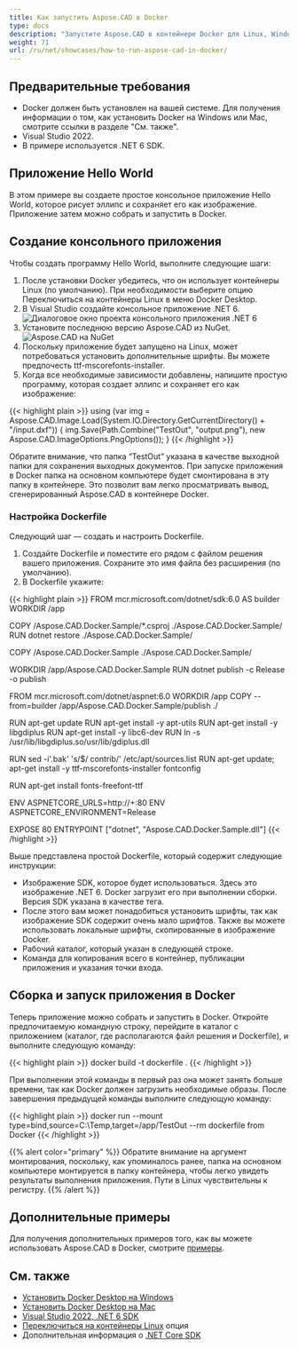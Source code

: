 ```yaml
---
title: Как запустить Aspose.CAD в Docker
type: docs
description: "Запустите Aspose.CAD в контейнере Docker для Linux, Windows Server и любой другой ОС."
weight: 71
url: /ru/net/showcases/how-to-run-aspose-cad-in-docker/
---
```


## Предварительные требования
- Docker должен быть установлен на вашей системе. Для получения информации о том, как установить Docker на Windows или Mac, смотрите ссылки в разделе "См. также".
- Visual Studio 2022.
- В примере используется .NET 6 SDK.

## Приложение Hello World

В этом примере вы создаете простое консольное приложение Hello World, которое рисует эллипс и сохраняет его как изображение. Приложение затем можно собрать и запустить в Docker.

## Создание консольного приложения

Чтобы создать программу Hello World, выполните следующие шаги:
1. После установки Docker убедитесь, что он использует контейнеры Linux (по умолчанию). При необходимости выберите опцию Переключиться на контейнеры Linux в меню Docker Desktop.
1. В Visual Studio создайте консольное приложение .NET 6.<br>
![Диалоговое окно проекта консольного приложения .NET 6](/cad/_assets/showcases/docker/1.png)<br>
1. Установите последнюю версию Aspose.CAD из NuGet.<br>
![Aspose.CAD на NuGet](/cad/_assets/showcases/docker/2.png)<br>
1. Поскольку приложение будет запущено на Linux, может потребоваться установить дополнительные шрифты. Вы можете предпочесть ttf-mscorefonts-installer.
1. Когда все необходимые зависимости добавлены, напишите простую программу, которая создает эллипс и сохраняет его как изображение:<br>

{{< highlight plain >}}
using (var img = Aspose.CAD.Image.Load(System.IO.Directory.GetCurrentDirectory() + "/input.dxf"))
{
	img.Save(Path.Combine("TestOut", "output.png"), new Aspose.CAD.ImageOptions.PngOptions());
}
{{< /highlight >}}

Обратите внимание, что папка “TestOut” указана в качестве выходной папки для сохранения выходных документов. При запуске приложения в Docker папка на основном компьютере будет смонтирована в эту папку в контейнере. Это позволит вам легко просматривать вывод, сгенерированный Aspose.CAD в контейнере Docker.

### Настройка Dockerfile

Следующий шаг — создать и настроить Dockerfile.

1. Создайте Dockerfile и поместите его рядом с файлом решения вашего приложения. Сохраните это имя файла без расширения (по умолчанию).
1. В Dockerfile укажите:

{{< highlight plain >}}
FROM mcr.microsoft.com/dotnet/sdk:6.0 AS builder
WORKDIR /app

COPY /Aspose.CAD.Docker.Sample/*.csproj ./Aspose.CAD.Docker.Sample/
RUN dotnet restore ./Aspose.CAD.Docker.Sample/

COPY /Aspose.CAD.Docker.Sample ./Aspose.CAD.Docker.Sample/

WORKDIR /app/Aspose.CAD.Docker.Sample
RUN dotnet publish -c Release -o publish

FROM mcr.microsoft.com/dotnet/aspnet:6.0
WORKDIR /app
COPY --from=builder /app/Aspose.CAD.Docker.Sample/publish ./

RUN apt-get update
RUN apt-get install -y apt-utils
RUN apt-get install -y libgdiplus
RUN apt-get install -y libc6-dev 
RUN ln -s /usr/lib/libgdiplus.so/usr/lib/gdiplus.dll

RUN sed -i'.bak' 's/$/ contrib/' /etc/apt/sources.list
RUN apt-get update; apt-get install -y ttf-mscorefonts-installer fontconfig

RUN apt-get install fonts-freefont-ttf

ENV ASPNETCORE_URLS=http://+:80
ENV ASPNETCORE_ENVIRONMENT=Release

EXPOSE 80
ENTRYPOINT ["dotnet", "Aspose.CAD.Docker.Sample.dll"]
{{< /highlight >}}

Выше представлена простой Dockerfile, который содержит следующие инструкции:

- Изображение SDK, которое будет использоваться. Здесь это изображение .NET 6. Docker загрузит его при выполнении сборки. Версия SDK указана в качестве тега.
- После этого вам может понадобиться установить шрифты, так как изображение SDK содержит очень мало шрифтов. Также вы можете использовать локальные шрифты, скопированные в изображение Docker.
- Рабочий каталог, который указан в следующей строке.
- Команда для копирования всего в контейнер, публикации приложения и указания точки входа.

## Сборка и запуск приложения в Docker

Теперь приложение можно собрать и запустить в Docker. Откройте предпочитаемую командную строку, перейдите в каталог с приложением (каталог, где располагаются файл решения и Dockerfile), и выполните следующую команду:

{{< highlight plain >}}
docker build -t dockerfile .
{{< /highlight >}}

При выполнении этой команды в первый раз она может занять больше времени, так как Docker должен загрузить необходимые образы. После завершения предыдущей команды выполните следующую команду:

{{< highlight plain >}}
docker run --mount type=bind,source=C:\Temp,target=/app/TestOut --rm dockerfile from Docker
{{< /highlight >}}

{{% alert color="primary" %}} 
Обратите внимание на аргумент монтирования, поскольку, как упоминалось ранее, папка на основном компьютере монтируется в папку контейнера, чтобы легко увидеть результаты выполнения приложения. Пути в Linux чувствительны к регистру.
{{% /alert %}}

## Дополнительные примеры

Для получения дополнительных примеров того, как вы можете использовать Aspose.CAD в Docker, смотрите [примеры](https://github.com/aspose-cad/Aspose.CAD-Documentation).

## См. также

- [Установить Docker Desktop на Windows](https://docs.docker.com/docker-for-windows/install/)
- [Установить Docker Desktop на Mac](https://docs.docker.com/docker-for-mac/install/)
- [Visual Studio 2022, .NET 6 SDK](https://docs.microsoft.com/en-us/dotnet/core/install/windows?tabs=net60#dependencies)
- [Переключиться на контейнеры Linux](https://docs.docker.com/docker-for-windows/#switch-between-windows-and-linux-containers) опция
- Дополнительная информация о [.NET Core SDK](https://hub.docker.com/_/microsoft-dotnet-sdk)
